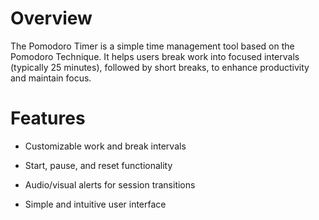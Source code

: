 

# Overview

The Pomodoro Timer is a simple time management tool based on the Pomodoro Technique. It helps users break work into focused intervals (typically 25 minutes), followed by short breaks, to enhance productivity and maintain focus.

# Features

* Customizable work and break intervals

* Start, pause, and reset functionality

* Audio/visual alerts for session transitions

* Simple and intuitive user interface

